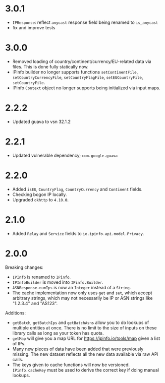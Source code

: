 # 3.0.1

- `IPResponse`: reflect `anycast` response field being renamed to `is_anycast`
- fix and improve tests

# 3.0.0

- Removed loading of country/continent/currency/EU-related data via files. This
  is done fully statically now.
- IPinfo builder no longer supports functions `setContinentFile`,
  `setCountryCurrencyFile`, `setCountryFlagFile`, `setEUCountryFile`,
  `setCountryFile`.
- IPinfo `Context` object no longer supports being initialized via input maps.

# 2.2.2

- Updated guava to vsn 32.1.2

# 2.2.1

- Updated vulnerable dependency; `com.google.guava`

# 2.2.0

- Added `isEU`, `CountryFlag`, `CountryCurrency` and `Continent` fields.
- Checking bogon IP locally.
- Upgraded `okhttp` to `4.10.0`.

# 2.1.0

- Added `Relay` and `Service` fields to `io.ipinfo.api.model.Privacy`.

# 2.0.0

Breaking changes:

- `IPInfo` is renamed to `IPinfo`.
- `IPInfoBuilder` is moved into `IPinfo.Builder`.
- `ASNResponse.numIps` is now an `Integer` instead of a `String`.
- The cache implementation now only uses `get` and `set`, which accept
  arbitrary strings, which may not necessarily be IP or ASN strings like
  "1.2.3.4" and "AS123".

Additions:

- `getBatch`, `getBatchIps` and `getBatchAsns` allow you to do lookups of
  multiple entities at once. There is no limit to the size of inputs on these
  library calls as long as your token has quota.
- `getMap` will give you a map URL for https://ipinfo.io/tools/map given a list
  of IPs.
- Many new pieces of data have been added that were previously missing. The new
  dataset reflects all the new data available via raw API calls.
- The keys given to cache functions will now be versioned. `IPinfo.cacheKey`
  must be used to derive the correct key if doing manual lookups.
